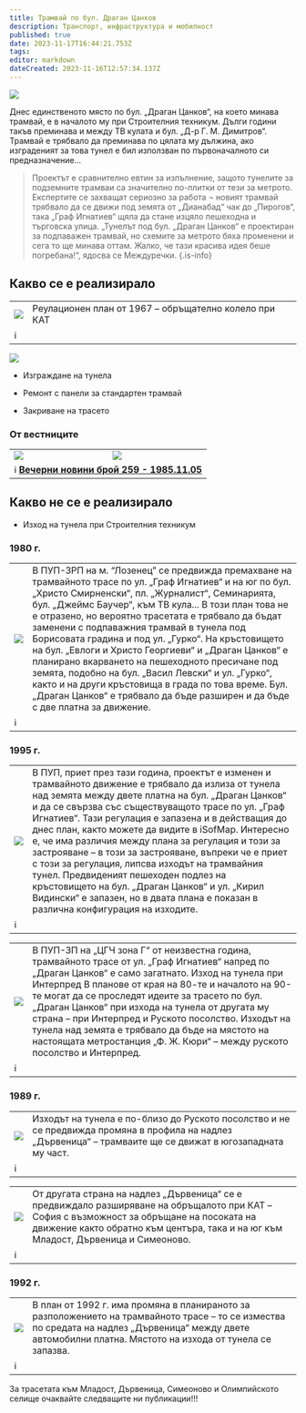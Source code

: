 ```yaml
---
title: Трамвай по бул. Драган Цанков
description: Транспорт, инфраструктура и мобилност
published: true
date: 2023-11-17T16:44:21.753Z
tags: 
editor: markdown
dateCreated: 2023-11-16T12:57:34.137Z
---
```


  <img src="https://drive.google.com/uc?id=1zriL-tULDSUaiA_9Y7HOtmyBuOv_Xjc-">
  
  
Днес единственото място по бул. „Драган Цанков“, на което минава трамвай, е в началото му при Строителния техникум. Дълги години такъв преминава и между ТВ кулата и бул. „Д-р Г. М. Димитров“. Трамвай е трябвало да преминава по цялата му дължина, ако изграденият за това тунел е бил използван по първоначалното си предназначение…

> Проектът е сравнително евтин за изпълнение, защото тунелите за подземните трамваи са значително по-плитки от тези за метрото. Експертите се захващат сериозно за работа ¬ новият трамвай трябвало да се движи под земята от „Дианабад“ чак до „Пирогов“, така „Граф Игнатиев“ щяла да стане изцяло пешеходна и търговска улица.
> „Тунелът под бул. „Драган Цанков“ е проектиран за подпаважен трамвай, но схемите за метрото бяха променени и сега то ще минава оттам. Жалко, че тази красива идея беше погребана!“, ядосва се Междуречки.
{.is-info}


## Какво се е реализирало

<div class="table-responsive"><table style="width:100%"><tr>
<td><img src="https://drive.google.com/uc?id=1jlzTnwe1UOSG7B4qgwOHQfNtkPFLd_a0"></td>
<td>Реулационен план от 1967 – обръщателно колело при КАТ </tr>
  <td colspan=2 >ℹ️ <a href=""><b></b></a></td></table></div>
  
  <img src="https://drive.google.com/uc?id=1TRkoQEIsdfbTXfAPwjwYDUrKl1Vf3-h_">
   
  
- Изграждане на тунела


- Ремонт с панели за стандартен трамвай


- Закриване на трасето

### От вестниците
<div class="table-responsive"><table style="width:100%"><tr>
<td><img src="https://drive.google.com/uc?id=1v4J23JseJO5nql03kPui_W10MBENSBO6"></td>
<td><img src="https://drive.google.com/uc?id=1t7xyG5LdMM7yysMkk9N_N4IlG3Hn11YT">
 </tr>
  <td colspan=2 >ℹ️ <a href="/bg/literature/vecherni-novini-1985"><b>Вечерни новини брой 259 - 1985.11.05</b></a></td></table></div>
  
  
  
## Какво не се е реализирало

- Изход на тунела при Строителния техникум

### 1980 г.
<div class="table-responsive"><table style="width:100%"><tr>
<td><img src="https://drive.google.com/uc?id=1hd4P-TsmmMhB5BF1eJcujTBAlyRU5imm"></td>
<td>В ПУП-ЗРП на м. “Лозенец” се предвижда премахване на трамвайното трасе по ул. „Граф Игнатиев“ и на юг по бул. „Христо Смирненски“, пл. „Журналист“, Семинарията, бул. „Джеймс Баучер“, към ТВ кула... В този план това не е отразено, но вероятно трасетата е трябвало да бъдат заменени с подпаважния трамвай в тунела под Борисовата градина и под ул. „Гурко“. На кръстовището на бул. „Евлоги и Христо Георгиеви“ и „Драган Цанков“ е планирано вкарването на пешеходното пресичане под земята, подобно на бул. „Васил Левски“ и ул. „Гурко“, както и на други кръстовища в града по това време. Бул. „Драган Цанков“ е трябвало да бъде разширен и да бъде с две платна за движение. </tr>
  <td colspan=2 >ℹ️ <a href=""><b></b></a></td></table></div>
  


### 1995 г.
<div class="table-responsive"><table style="width:100%"><tr>
<td><img src="https://drive.google.com/uc?id=1XdHzNlGbGlNtF33N2jmpTl1lgxwxdN9i"></td>
<td>В ПУП, приет през тази година, проектът е изменен и трамвайното движение е трябвало да излиза от тунела над земята между двете платна на бул. „Драган Цанков“ и да се свързва със съществуващото трасе по ул. „Граф Игнатиев“. Тази регулация е запазена и в действащия до днес план, както можете да видите в iSofMap.
Интересно е, че има различия между плана за регулация и този за застрояване – в този за застрояване, въпреки че е приет с този за регулация, липсва изходът на трамвайния тунел. Предвиденият пешеходен подлез на кръстовището на бул. „Драган Цанков“ и ул. „Кирил Видински“ е запазен, но в двата плана е показан в различна конфигурация на изходите. </tr>
  <td colspan=2 >ℹ️ <a href=""><b></b></a></td></table></div>
  
  
<div class="table-responsive"><table style="width:100%"><tr>
<td><img src="https://drive.google.com/uc?id=18ZhZTUEaWEXchSaU4vghAyjBOKJEsmpx"></td>
<td>В ПУП-ЗП на „ЦГЧ зона Г“ от неизвестна година, трамвайното трасе от ул. „Граф Игнатиев“ напред по „Драган Цанков“ е само загатнато.
Изход на тунела при Интерпред
В планове от края на 80-те и началото на 90-те могат да се проследят идеите за трасето по бул. „Драган Цанков“ при изхода на тунела от другата му страна – при Интерпред и Руското посолство. Изходът на тунела над земята е трябвало да бъде на мястото на настоящата метростанция „Ф. Ж. Кюри“ – между руското посолство и Интерпред.
</tr>
  <td colspan=2 >ℹ️ <a href=""><b></b></a></td></table></div>
  


###  1989 г.
<div class="table-responsive"><table style="width:100%"><tr>
<td><img src="https://drive.google.com/uc?id=1S86OGDvMtoDN-CXKx-l_D8IBXaHV4mpJ"></td>
<td>Изходът на тунела е по-близо до Руското посолство и не се предвижда промяна в профила на надлез „Дървеница“ – трамваите ще се движат в югозападната му част.</tr>
  <td colspan=2 >ℹ️ <a href=""><b></b></a></td></table></div>
  
  
<div class="table-responsive"><table style="width:100%"><tr>
<td><img src="https://drive.google.com/uc?id=
1RBRTQst2ATBcR2ZrIZUxnoe32J6BPxBa
"></td>
<td>От другата страна на надлез „Дървеница“ се е предвиждало разширяване на обръщалото при КАТ –София с възможност за обръщане на посоката на движение както обратно към центъра, така и на юг към Младост, Дървеница и Симеоново. </tr>
  <td colspan=2 >ℹ️ <a href=""><b></b></a></td></table></div>
  
  


### 1992 г.
<div class="table-responsive"><table style="width:100%"><tr>
<td><img src="https://drive.google.com/uc?id=1z8dI0kom-z6T6mzIxinrJHiVEJLBD20i"></td>
<td>В план от 1992 г. има промяна в планираното за разположението на трамвайното трасе – то се измества по средата на надлез „Дървеница“ между двете автомобилни платна. Мястото на изхода от тунела се запазва. </tr>
  <td colspan=2 >ℹ️ <a href=""><b></b></a></td></table></div>
  
  
  
  

За трасетата към Младост, Дървеница, Симеоново и Олимпийското селище очаквайте следващите ни публикации!!!
